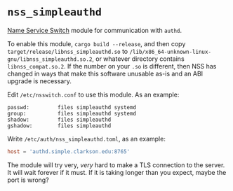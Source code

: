 # `nss_simpleauthd`

[Name Service Switch](https://www.gnu.org/software/libc/manual/html_node/Name-Service-Switch.html)
module for communication with `authd`.

To enable this module, `cargo build --release`, and then copy `target/release/libnss_simpleauthd.so`
to `/lib/x86_64-unknown-linux-gnu/libnss_simpleauthd.so.2`, or whatever directory contains
`libnss_compat.so.2`. If the number on your `.so` is different, then NSS has changed in ways that
make this software unusable as-is and an ABI upgrade is necessary.

Edit `/etc/nsswitch.conf` to use this module. As an example:

```
passwd:         files simpleauthd systemd
group:          files simpleauthd systemd
shadow:         files simpleauthd
gshadow:        files simpleauthd
```

Write `/etc/auth/nss_simpleauthd.toml`, as an example:

```toml
host = 'authd.simple.clarkson.edu:8765'
```

The module will try very, _very_ hard to make a TLS connection to the server. It will wait forever if it must. If it is taking longer than you expect, maybe the port is wrong?